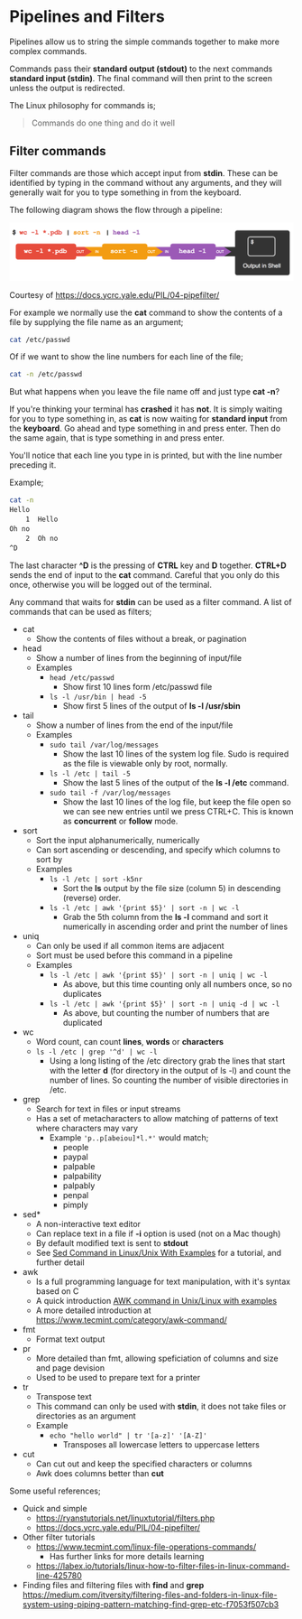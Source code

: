 # Pipelines and Filters

Pipelines allow us to string the simple commands together to make more complex commands.

Commands pass their **standard output (stdout)** to the next commands **standard input (stdin)**.  The final command will then print to the screen unless the output is redirected.

The Linux philosophy for commands is;

> Commands do one thing and do it well

## Filter commands

Filter commands are those which accept input from **stdin**.  These can be identified by typing in the command without any arguments, and they will generally wait for you to type something in from the keyboard.

The following diagram shows the flow through a pipeline:

![alt text](images/pipes.png)

Courtesy of https://docs.ycrc.yale.edu/PIL/04-pipefilter/

For example we normally use the **cat** command to show the contents of a file by supplying the file name as an argument;

```sh
cat /etc/passwd
```

Of if we want to show the line numbers for each line of the file;

```sh
cat -n /etc/passwd
```

But what happens when you leave the file name off and just type **cat -n**?

If you're thinking your terminal has **crashed** it has **not**.  It is simply waiting for you to type something in, as **cat** is now waiting for **standard input** from the **keyboard**.  Go ahead and type something in and press enter.  Then do the same again, that is type something in and press enter.

You'll notice that each line you type in is printed, but with the line number preceding it.

Example;

```sh
cat -n
Hello
    1  Hello
Oh no
    2  Oh no
^D
```

The last character **^D** is the pressing of **CTRL** key and **D** together.  **CTRL+D** sends the end of input to the **cat** command.  Careful that you only do this once, otherwise you will be logged out of the terminal.

Any command that waits for **stdin** can be used as a filter command.  A list of commands that can be used as filters;

* cat
    * Show the contents of files without a break, or pagination
* head
    * Show a number of lines from the beginning of input/file
    * Examples
        * ```head /etc/passwd```
            * Show first 10 lines form /etc/passwd file
        * ```ls -l /usr/bin | head -5```
            * Show first 5 lines of the output of **ls -l /usr/sbin**
* tail
    * Show a number of lines from the end of the input/file
    * Examples
        * ```sudo tail /var/log/messages```
            * Show the last 10 lines of the system log file.  Sudo is required as the file is viewable only by root, normally.
        * ```ls -l /etc | tail -5```
            * Show the last 5 lines of the output of the **ls -l /etc** command.
        * ```sudo tail -f /var/log/messages```
            * Show the last 10 lines of the log file, but keep the file open so we can see new entries until we press CTRL+C.  This is known as **concurrent** or **follow** mode.
* sort
    * Sort the input alphanumerically, numerically
    * Can sort ascending or descending, and specify which columns to sort by
    * Examples
        * ```ls -l /etc | sort -k5nr```
            * Sort the **ls** output by the file size (column 5) in descending (reverse) order.
        * ```ls -l /etc | awk '{print $5}' | sort -n | wc -l```
            * Grab the 5th column from the **ls -l** command and sort it numerically in ascending order and print the number of lines
* uniq
    * Can only be used if all common items are adjacent
    * Sort must be used before this command in a pipeline
    * Examples
        * ```ls -l /etc | awk '{print $5}' | sort -n | uniq | wc -l```
            * As above, but this time counting only all numbers once, so no duplicates
        * ```ls -l /etc | awk '{print $5}' | sort -n | uniq -d | wc -l```
            * As above, but counting the number of numbers that are duplicated
* wc
    * Word count, can count **lines**, **words** or **characters**
    * ```ls -l /etc | grep '^d' | wc -l```
        * Using a long listing of the /etc directory grab the lines that start with the letter **d** (for directory in the output of ls -l) and count the number of lines.  So counting the number of visible directories in /etc.
* grep
    * Search for text in files or input streams
    * Has a set of metacharacters to allow matching of patterns of text where characters may vary
        * Example ```'p..p[abeiou]*l.*'``` would match;
            * people
            * paypal
            * palpable
            * palpability
            * palpably
            * penpal
            * pimply
* sed*
    * A non-interactive text editor
    * Can replace text in a file if **-i** option is used (not on a Mac though)
    * By default modified text is sent to **stdout**
    * See [Sed Command in Linux/Unix With Examples](https://www.geeksforgeeks.org/linux-unix/sed-command-in-linux-unix-with-examples/) for a tutorial, and further detail
* awk
    * Is a full programming language for text manipulation, with it's syntax based on C
    * A quick introduction [AWK command in Unix/Linux with examples](https://www.geeksforgeeks.org/linux-unix/awk-command-unixlinux-examples/)
    * A more detailed introduction at https://www.tecmint.com/category/awk-command/
* fmt
    * Format text output
* pr
    * More detailed than fmt, allowing speficiation of columns and size and page devision
    * Used to be used to prepare text for a printer
* tr
    * Transpose text
    * This command can only be used with **stdin**, it does not take files or directories as an argument
    * Example
        * ```echo "hello world" | tr '[a-z]' '[A-Z]'```
            * Transposes all lowercase letters to uppercase letters
* cut
    * Can cut out and keep the specified characters or columns
    * Awk does columns better than **cut**

Some useful references;

* Quick and simple
    * https://ryanstutorials.net/linuxtutorial/filters.php
    * https://docs.ycrc.yale.edu/PIL/04-pipefilter/
* Other filter tutorials
    * https://www.tecmint.com/linux-file-operations-commands/
        * Has further links for more details learning
    * https://labex.io/tutorials/linux-how-to-filter-files-in-linux-command-line-425780
* Finding files and filtering files with **find** and **grep**
    https://medium.com/itversity/filtering-files-and-folders-in-linux-file-system-using-piping-pattern-matching-find-grep-etc-f7053f507cb3